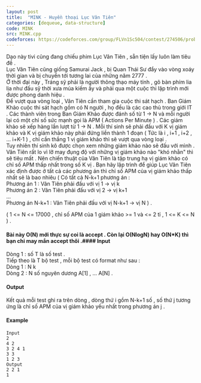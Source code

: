 ```yaml
---
layout: post
title:  "MINK - Huyền thoại Lục Vân Tiên"
categories: [dequeue, data-structure]
code: MINK
src: MINK.cpp
codeforces: https://codeforces.com/group/FLVn1Sc504/contest/274506/problem/M
---
```




  


Dạo này tivi cũng đang chiếu phim Lục Vân Tiên , sẵn tiện lấy luôn làm tiêu đề .  
Lục Vân Tiên cũng giống Samurai Jack , bị Quan Thái Sư đẩy vào vòng xoáy thời gian và bị chuyển tới tương lai của những năm 2777 .  
Ở thời đại này , Tráng sỹ phải là người thông thạo máy tính , gõ bàn phím lia lịa như đấu sỹ thời xưa múa kiếm ấy và phải qua một cuộc thi lập trình mới được phong danh hiệu .  
Để vượt qua vòng loại , Vân Tiên cần tham gia cuộc thi sát hạch . Ban Giám Khảo cuộc thi sát hạch gồm có N người , họ đều là các cao thủ trong giới IT . Các thành viên trong Ban Giám Khảo được đánh số từ 1 -> N và mỗi người lại có một chỉ số sức mạnh gọi là APM ( Actions Per Minute ) . Các giám khảo sẽ xếp hàng lần lượt từ 1 -> N . Mỗi thí sinh sẽ phải đấu với K vị giám khảo và K vị giám khảo này phải đứng liền thành 1 đoạn ( Tức là i , i+1 , i+2 , ... i+K-1 ) , chỉ cần thắng 1 vị giám khảo thì sẽ vượt qua vòng loại .  
Tuy nhiên thí sinh kô được chọn xem những giám khảo nào sẽ đấu với mình .  
Vân Tiên rất lo vì lỡ may đụng độ với những vị giám khảo nào "khó nhằn" thì sẽ tiêu mất . Nên chiến thuật của Vân Tiên là tập trung hạ vị giám khảo có chỉ số APM thấp nhất trong số K vị . Bạn hãy lập trình để giúp Lục Vân Tiên xác định được ở tất cả các phương án thì chỉ số APM của vị giám khảo thấp nhất sẽ là bao nhiêu ( Có tất cả N-k+1 phương án :  
Phương án 1 : Vân Tiên phải đấu với vị 1 -> vị k  
Phương án 2 : Vân Tiên phải đấu với vị 2 -> vị k+1  
…  
Phương án N-k+1 : Vân Tiên phải đấu với vị N-k+1 -> vị N ) .  
  
( 1 <= N <= 17000 , chỉ số APM của 1 giám khảo >= 1 và <= 2 tỉ , 1 <= K <= N ) .

#### Bài này O(N) mới thực sự coi là accept . Còn lại O(NlogN) hay O(N\*K) thì bạn chỉ may mắn accept thôi .#### Input

Dòng 1 : số T là số test .  
Tiếp theo là T bộ test , mỗi bộ test có format như sau :  
Dòng 1 : N k  
Dòng 2 : N số nguyên dương A\[1\] , … A\[N\] .  

#### Output

Kết quả mỗi test ghi ra trên dòng , dòng thứ i gồm N-k+1 số , số thứ j tương ứng là chỉ số APM của vị giám khảo yếu nhất trong phương án j .

#### Example

```
Input
2
4 2
3 2 4 1
3 3
1 2 3
Output
2 2 1
1

```

<!--more-->

